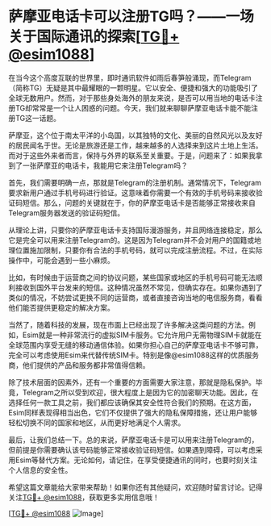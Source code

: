 # 萨摩亚电话卡可以注册TG吗？——一场关于国际通讯的探索[[TG💪+ @esim1088](https://t.me/s/esim1088)]

在当今这个高度互联的世界里，即时通讯软件如雨后春笋般涌现，而Telegram（简称TG）无疑是其中最耀眼的一颗明星。它以安全、便捷和强大的功能吸引了全球无数用户。然而，对于那些身处海外的朋友来说，是否可以用当地的电话卡注册TG却常常是一个让人困惑的问题。今天，我们就来聊聊萨摩亚电话卡能不能注册TG这一话题。

萨摩亚，这个位于南太平洋的小岛国，以其独特的文化、美丽的自然风光以及友好的居民闻名于世。无论是旅游还是工作，越来越多的人选择来到这片土地上生活。而对于这些外来者而言，保持与外界的联系至关重要。于是，问题来了：如果我拿到了一张萨摩亚的电话卡，我能用它来注册Telegram吗？

首先，我们需要明确一点，那就是Telegram的注册机制。通常情况下，Telegram要求新用户通过手机号码进行验证。这意味着你需要一个有效的手机号码来接收验证码短信。那么，问题的关键就在于，你的萨摩亚电话卡是否能够正常接收来自Telegram服务器发送的验证码短信。

从理论上讲，只要你的萨摩亚电话卡支持国际漫游服务，并且网络连接稳定，那么它是完全可以用来注册Telegram的。这是因为Telegram并不会对用户的国籍或地理位置施加限制，只要你有合法的手机号码，就可以完成注册流程。不过，在实际操作中，可能会遇到一些小麻烦。

比如，有时候由于运营商之间的协议问题，某些国家或地区的手机号码可能无法顺利接收到国外平台发来的短信。这种情况虽然不常见，但确实存在。如果你遇到了类似的情况，不妨尝试更换不同的运营商，或者直接咨询当地的电信服务商，看看他们能否提供更稳定的解决方案。

当然了，随着科技的发展，现在市面上已经出现了许多解决这类问题的方法。例如，Esim就是一种非常流行的虚拟SIM卡服务。它允许用户无需物理SIM卡就能在全球范围内享受无缝的移动通信体验。如果你担心自己的萨摩亚电话卡不够可靠，完全可以考虑使用Esim来代替传统SIM卡。特别是像@esim1088这样的优质服务商，他们提供的产品和服务都非常值得信赖。

除了技术层面的因素外，还有一个重要的方面需要大家注意，那就是隐私保护。毕竟，Telegram之所以受到欢迎，很大程度上是因为它的加密聊天功能。因此，在选择任何一款工具之前，我们都应该确保其安全性符合我们的预期。在这方面，Esim同样表现得相当出色，它们不仅提供了强大的隐私保障措施，还让用户能够轻松切换不同的国家和地区，从而更好地满足个人需求。

最后，让我们总结一下。总的来说，萨摩亚电话卡是可以用来注册Telegram的，但前提是你需要确认该号码能够正常接收验证码短信。如果遇到障碍，可以考虑采用Esim等替代方案。无论如何，请记住，在享受便捷通讯的同时，也要时刻关注个人信息的安全性。

希望这篇文章能给大家带来帮助！如果你还有其他疑问，欢迎随时留言讨论。记得关注[TG💪+ @esim1088](https://t.me/s/esim1088)，获取更多实用信息哦！

[[TG💪+ @esim1088](https://t.me/s/esim1088) ![Image](https://i.postimg.cc/4NQfJmqS/Snipaste-2025-05-13-00-14-12.png)]